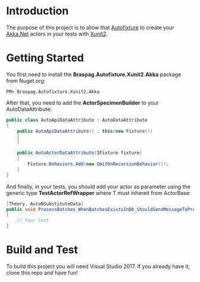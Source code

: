 # Introduction 

The purpose of this project is to allow that [Autofixture](https://github.com/AutoFixture/AutoFixture) to create your [Akka.Net](https://github.com/akkadotnet/akka.net) actors in your tests with [Xunit2](https://github.com/BraspagDevelopers/autofixture-xunit2-akka).

# Getting Started
You first need to install the **Braspag.Autofixture.Xunit2.Akka** package from Nuget.org:
```
PM> Braspag.Autofixture.Xunit2.Akka
```

After that, you need to add the **ActorSpecimenBuilder** to your AutoDataAttribute:

``` csharp
public class AutoApiDataAttribute : AutoDataAttribute
{
    public AutoApiDataAttribute() : this(new Fixture())
    {
    }

    public AutoActorDataAttribute(IFixture fixture)
    {
        Fixture.Behaviors.Add(new OmitOnRecursionBehavior());
    }
}
```

And finally, in your tests, you should add your actor as parameter using the generic type **TestActorRefWrapper<T>** where T must inhereit from ActorBase:

``` csharp
[Theory, AutoNSubstituteData]
public void ProcessBatches_WhenBatchesExistsInDb_ShouldSendMessageToProcessTransactionCoordinator(TestActorRefWrapper<MyActorClass> sut)
{
	// Your test
}
```

# Build and Test
To build this project you will need Visual Studio 2017. If you already have it, clone this repo and have fun!